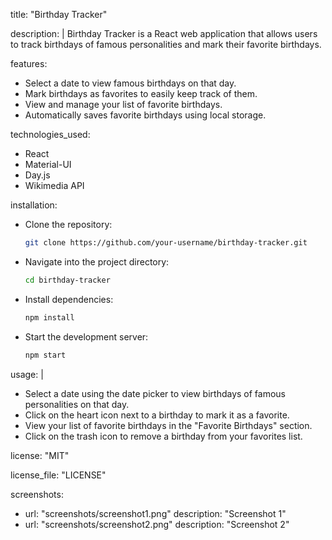 title: "Birthday Tracker"

description: |
  Birthday Tracker is a React web application that allows users to track birthdays of famous personalities and mark their favorite birthdays.

features:
  - Select a date to view famous birthdays on that day.
  - Mark birthdays as favorites to easily keep track of them.
  - View and manage your list of favorite birthdays.
  - Automatically saves favorite birthdays using local storage.

technologies_used:
  - React
  - Material-UI
  - Day.js
  - Wikimedia API

installation:
  - Clone the repository:
    ```bash
    git clone https://github.com/your-username/birthday-tracker.git
    ```
  - Navigate into the project directory:
    ```bash
    cd birthday-tracker
    ```
  - Install dependencies:
    ```bash
    npm install
    ```
  - Start the development server:
    ```bash
    npm start
    ```

usage: |
  - Select a date using the date picker to view birthdays of famous personalities on that day.
  - Click on the heart icon next to a birthday to mark it as a favorite.
  - View your list of favorite birthdays in the "Favorite Birthdays" section.
  - Click on the trash icon to remove a birthday from your favorites list.

license: "MIT"

license_file: "LICENSE"

screenshots:
  - url: "screenshots/screenshot1.png"
    description: "Screenshot 1"
  - url: "screenshots/screenshot2.png"
    description: "Screenshot 2"
